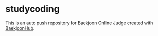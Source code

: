 # studycoding
This is an auto push repository for Baekjoon Online Judge created with [BaekjoonHub](https://github.com/BaekjoonHub/BaekjoonHub).
